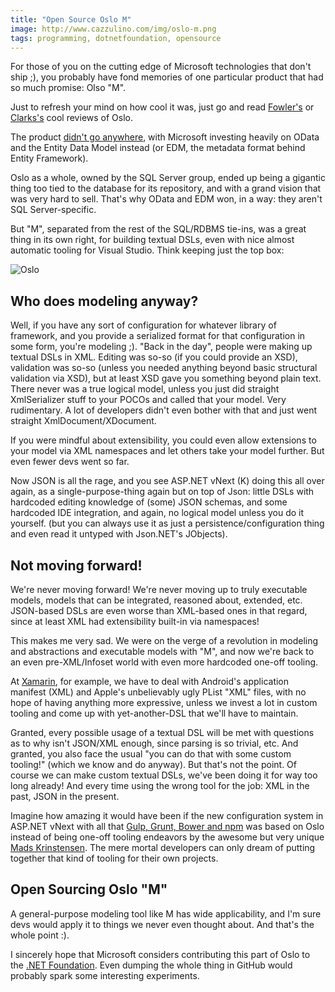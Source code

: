 ```yaml
---
title: "Open Source Oslo M"
image: http://www.cazzulino.com/img/oslo-m.png
tags: programming, dotnetfoundation, opensource
---
```

For those of you on the cutting edge of Microsoft technologies that don't ship ;), you probably have fond memories of one particular product that had so much promise: Olso "M". 

Just to refresh your mind on how cool it was, just go and read [Fowler's](http://martinfowler.com/bliki/Oslo.html) or [Clarks's](http://blog.jclark.com/2008/11/some-thoughts-on-oslo-modeling-language.html "James Clark Overview of Oslo M") cool reviews of Oslo.

The product [didn't go anywhere](http://blogs.msdn.com/b/modelcitizen/archive/2010/09/22/update-on-sql-server-modeling-ctp-repository-modeling-services-quot-quadrant-quot-and-quot-m-quot.aspx "Microsoft Discontinuing Oslo"), with Microsoft investing heavily on OData and the Entity Data Model instead (or EDM, the metadata format behind Entity Framework).

Oslo as a whole, owned by the SQL Server group, ended up being a gigantic thing too tied to the database for its repository, and with a grand vision that was very hard to sell. That's why OData and EDM won, in a way: they aren't SQL Server-specific. 

But "M", separated from the rest of the SQL/RDBMS tie-ins, was a great thing in its own right, for building textual DSLs, even with nice almost automatic tooling for Visual Studio. Think keeping just the top box:

![Oslo](http://www.cazzulino.com/img/oslo-overview.jpg)

## Who does modeling anyway?

Well, if you have any sort of configuration for whatever library of framework, and you provide a serialized format for that configuration in some form, you're modeling ;). "Back in the day", people were making up textual DSLs in XML. Editing was so-so (if you could provide an XSD), validation was so-so (unless you needed anything beyond basic structural validation via XSD), but at least XSD gave you something beyond plain text. There never was a true logical model, unless you just did straight XmlSerializer stuff to your POCOs and called that your model. Very rudimentary. A lot of developers didn't even bother with that and just went straight XmlDocument/XDocument. 

If you were mindful about extensibility, you could even allow extensions to your model via XML namespaces and let others take your model further. But even fewer devs went so far. 

Now JSON is all the rage, and you see ASP.NET vNext (K) doing this all over again, as a single-purpose-thing again but on top of Json: little DSLs with hardcoded editing knowledge of (some) JSON schemas, and some hardcoded IDE integration, and again, no logical model unless you do it yourself. (but you can always use it as just a persistence/configuration thing and even read it untyped with Json.NET's JObjects). 

## Not moving forward!

We're never moving forward! We're never moving up to truly executable models, models that can be integrated, reasoned about, extended, etc. JSON-based DSLs are even worse than XML-based ones in that regard, since at least XML had extensibility built-in via namespaces! 

This makes me very sad. We were on the verge of a revolution in modeling and abstractions and executable models with "M", and now we're back to an even pre-XML/Infoset world with even more hardcoded one-off tooling.

At [Xamarin](http://xamarin.com), for example, we have to deal with Android's application manifest (XML) and Apple's unbelievably ugly PList "XML" files, with no hope of having anything more expressive, unless we invest a lot in custom tooling and come up with yet-another-DSL that we'll have to maintain. 

Granted, every possible usage of a textual DSL will be met with questions as to why isn't JSON/XML enough, since parsing is so trivial, etc. And granted, you also face the usual "you can do that with some custom tooling!" (which we know and do anyway). But that's not the point. Of course we can make custom textual DSLs, we've been doing it for way too long already! And every time using the wrong tool for the job: XML in the past, JSON in the present.

Imagine how amazing it would have been if the new configuration system in ASP.NET vNext with all that [Gulp, Grunt, Bower and npm](http://www.hanselman.com/blog/IntroducingGulpGruntBowerAndNpmSupportForVisualStudio.aspx) was based on Oslo instead of being one-off tooling endeavors by the awesome but very unique [Mads Krinstensen](https://github.com/madskristensen). The mere mortal developers can only dream of putting together that kind of tooling for their own projects.


## Open Sourcing Oslo "M"

A general-purpose modeling tool like M has wide applicability, and I'm sure devs would apply it to things we never even thought about. And that's the whole point :).

I sincerely hope that Microsoft considers contributing this part of Oslo to the [.NET Foundation](http://www.dotnetfoundation.org/). Even dumping the whole thing in GitHub would probably spark some interesting experiments.